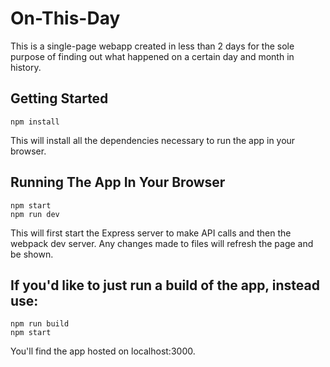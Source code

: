 # On-This-Day

This is a single-page webapp created in less than 2 days for the sole purpose of finding out what happened on a certain day and month in history.

## Getting Started
```
npm install
```
This will install all the dependencies necessary to run the app in your browser.

## Running The App In Your Browser
```
npm start
npm run dev
```
This will first start the Express server to make API calls and then the webpack dev server. Any changes made to files will refresh the page and be shown.

## If you'd like to just run a build of the app, instead use:
```
npm run build
npm start
```
You'll find the app hosted on localhost:3000.
